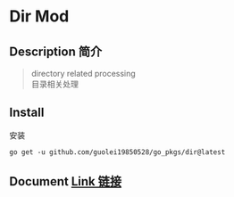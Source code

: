 # Dir Mod
## Description 简介
> directory related processing  
> 目录相关处理 
## Install 
安装
```shell
go get -u github.com/guolei19850528/go_pkgs/dir@latest
```
## Document [Link 链接](https://pkg.go.dev/github.com/guolei19850528/go_pkgs/dir)
